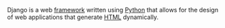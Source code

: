 Django is a web [framework](/wiki/Framework) written using [Python](/wiki/Python) that allows for the design of web applications that generate [HTML](/wiki/HTML) dynamically.















    



    